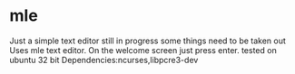 # mle
Just a simple text editor still in progress some things need to be taken out
Uses mle text editor.
On the welcome screen just press enter.
tested on ubuntu 32 bit
Dependencies:ncurses,libpcre3-dev
